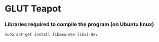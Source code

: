 # GLUT Teapot

### Libraries required to compile the program (on Ubuntu linux)
    sudo apt-get install libxmu-dev libxi-dev

